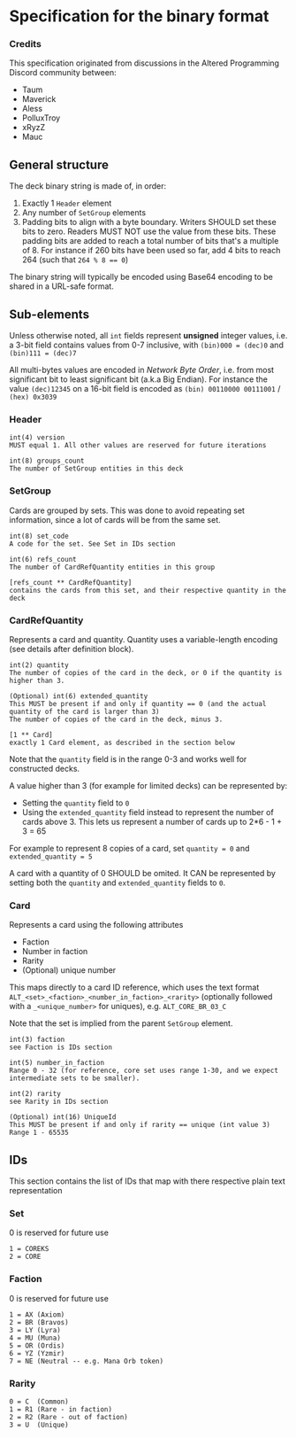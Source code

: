 # Specification for the binary format

### Credits

This specification originated from discussions in the Altered Programming Discord community between:
- Taum
- Maverick
- Aless
- PolluxTroy
- xRyzZ
- Mauc

## General structure

The deck binary string is made of, in order:

1. Exactly 1 `Header` element
2. Any number of `SetGroup` elements
3. Padding bits to align with a byte boundary. Writers SHOULD set these bits to zero. Readers MUST NOT use the value from these bits. These padding bits are added to reach a total number of bits that's a multiple of 8. For instance if 260 bits have been used so far, add 4 bits to reach 264 (such that `264 % 8 == 0`)

The binary string will typically be encoded using Base64 encoding to be shared in a URL-safe format.

## Sub-elements

Unless otherwise noted, all `int` fields represent **unsigned** integer values, i.e. a 3-bit field contains values from 0-7 inclusive, with `(bin)000 = (dec)0` and `(bin)111 = (dec)7`

All multi-bytes values are encoded in _Network Byte Order_, i.e. from most significant bit to least significant bit (a.k.a Big Endian). For instance the value `(dec)12345` on a 16-bit field is encoded as `(bin) 00110000 00111001` / `(hex) 0x3039`

### Header

```
int(4) version
MUST equal 1. All other values are reserved for future iterations

int(8) groups_count
The number of SetGroup entities in this deck
```

### SetGroup

Cards are grouped by sets. This was done to avoid repeating set information, since a lot of cards will be from the same set.

```
int(8) set_code
A code for the set. See Set in IDs section

int(6) refs_count
The number of CardRefQuantity entities in this group

[refs_count ** CardRefQuantity]
contains the cards from this set, and their respective quantity in the deck
```

### CardRefQuantity

Represents a card and quantity. Quantity uses a variable-length encoding (see details after definition block).

```
int(2) quantity
The number of copies of the card in the deck, or 0 if the quantity is higher than 3.

(Optional) int(6) extended_quantity
This MUST be present if and only if quantity == 0 (and the actual quantity of the card is larger than 3)
The number of copies of the card in the deck, minus 3.

[1 ** Card]
exactly 1 Card element, as described in the section below
```

Note that the `quantity` field is in the range 0-3 and works well for constructed decks.

A value higher than 3 (for example for limited decks) can be represented by:
* Setting the `quantity` field to `0`
* Using the `extended_quantity` field instead to represent the number of cards above 3. This lets us represent a number of cards up to 2*6 - 1 + 3 = 65

For example to represent 8 copies of a card, set `quantity = 0` and `extended_quantity = 5`

A card with a quantity of 0 SHOULD be omited. It CAN be represented by setting both the `quantity` and `extended_quantity` fields to `0`.

### Card

Represents a card using the following attributes

* Faction
* Number in faction
* Rarity
* (Optional) unique number

This maps directly to a card ID reference, which uses the text format
`ALT_<set>_<faction>_<number_in_faction>_<rarity>` (optionally followed with a `_<unique_number>` for uniques), e.g. `ALT_CORE_BR_03_C`

Note that the set is implied from the parent `SetGroup` element.

```
int(3) faction
see Faction is IDs section

int(5) number_in_faction
Range 0 - 32 (for reference, core set uses range 1-30, and we expect intermediate sets to be smaller).

int(2) rarity
see Rarity in IDs section

(Optional) int(16) UniqueId
This MUST be present if and only if rarity == unique (int value 3)
Range 1 - 65535
```

## IDs

This section contains the list of IDs that map with there respective plain text representation

### Set

0 is reserved for future use

```
1 = COREKS
2 = CORE
```

### Faction

0 is reserved for future use

```
1 = AX (Axiom)
2 = BR (Bravos)
3 = LY (Lyra)
4 = MU (Muna)
5 = OR (Ordis)
6 = YZ (Yzmir)
7 = NE (Neutral -- e.g. Mana Orb token)
```

### Rarity

```
0 = C  (Common)
1 = R1 (Rare - in faction)
2 = R2 (Rare - out of faction)
3 = U  (Unique)
```